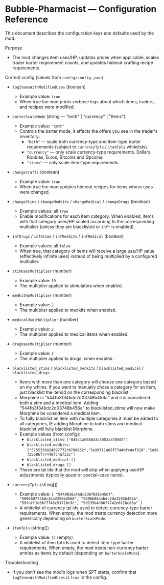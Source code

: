 # Bubble-Pharmacist — Configuration Reference

This document describes the configuration keys and defaults used by the mod.

Purpose
- The mod changes item uses/HP, updates prices when applicable, scales trader barter requirement counts, and updates hideout crafting recipe requirements.

Current config (values from `config/config.json`)

- `logItemsWithModifiedUses` (boolean)
  - Example value: `true`
  - When true the mod prints verbose logs about which items, traders, and recipes were modified.

- `barterScaleMode` (string — "both" | "currency" | "items")
  - Example value: `"both"`
  - Controls the barter mode, it affects the offers you see in the trader's inventory:
    - `"both"` — scale both currency-type and item-type barter requirements (subject to `currencyTpls` / `itemTpls` whitelists).
    - `"currency"` — only scale currency-type requirements. Dollars, Roubles, Euros, Bitcoins and Gpcoins.
    - `"items"` — only scale item-type requirements.

- `changeCrafts` (boolean)
  - Example value: `true`
  - When true the mod updates hideout recipes for items whose uses were changed.

- `changeStims` / `changeMedkits` / `changeMedical` / `changeDrugs` (boolean)
  - Example values: all `true`
  - Enable modifications for each item category. When enabled, items with that category uses/HP scaled according to the corresponding multiplier (unless they are blacklisted or `inf*` is enabled).

- `infDrugs` / `infStims` / `infMedkits` / `infMedical` (boolean)
  - Example values: all `false`
  - When true, that category of items will receive a large use/HP value (effectively infinite uses) instead of being multiplied by a configured multiplier.

- `stimUsesMultiplier` (number)
  - Example value: `10`
  - The multiplier applied to stimulators when enabled.

- `medkitHpMultiplier` (number)
  - Example value: `2`
  - The multiplier applied to medkits when enabled.

- `medicalUsesMultiplier` (number)
  - Example value: `2`
  - The multiplier applied to medical items when enabled.

- `drugUsesMultiplier` (number)
  - Example value: `2`
  - The multiplier applied to drugs' when enabled.

- `blacklisted_stims` / `blacklisted_medkits` / `blacklisted_medical` / `blacklisted_drugs`
  - Items with more than one category will choose one category based on my whims. If you want to manually chose a category for an item, just blacklist the itemId on the corresponding blacklist
  - Morphine is "544fb3f34bdc2d03748b456a" and it is considered both a stim and a medical item. Adding "544fb3f34bdc2d03748b456a" to blacklisted_stims will now make Morphine be considered a medical item.
  - To fully blacklist an item with multiple categories it must be added to all categories, IE adding Morphine to both stims and medical blacklist will fully blacklist Morphine.
  - Example values (from config):
    - `blacklisted_stims`: `["648c1a965043c4052a4f8505"]`
    - `blacklisted_medkits`: `["5755356824597772cb798962","5e99711486f7744bfc4af328","5e99735686f7744bfc4af32c"]`
    - `blacklisted_medical`: `[]`
    - `blacklisted_drugs`: `[]`
  - These are tpl ids that the mod will skip when applying use/HP adjustments (typically quest or special-case items).

- `currencyTpls` (string[])
  - Example value: `[
      "5449016a4bdc2d6f028b456f",
      "569668774bdc2da2298b4568",
      "5696686a4bdc2da3298b456a",
      "59faff1d86f7746c51718c9c",
      "5d235b4d86f7742e017bc88a"
    ]`
  - A whitelist of currency tpl ids used to detect currency-type barter requirements. When empty, the mod treats currency detection more generically depending on `barterScaleMode`.

- `itemTpls` (string[])
  - Example value: `[]` (empty)
  - A whitelist of item tpl ids used to detect item-type barter requirements. When empty, the mod treats non-currency barter entries as items by default (depending on `barterScaleMode`).

Troubleshooting
- If you don't see the mod's logs when SPT starts, confirm that `logItemsWithModifiedUses` is `true` in the config.